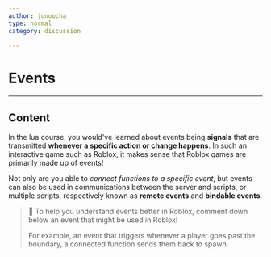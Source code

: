 ```yaml
---
author: junoocha
type: normal
category: discussion

---
```


# Events    
---

## Content
In the lua course, you would've learned about events being **signals** that are transmitted **whenever a specific action or change happens**. In such an interactive game such as Roblox, it makes sense that Roblox games are primarily made up of events! 

Not only are you able to *connect functions to a specific event*, but events can also be used in communications between the server and scripts, or multiple scripts, respectively known as **remote events** and **bindable events**.

> 💬 To help you understand events better in Roblox, comment down below an event that might be used in Roblox!
>
> For example, an event that triggers whenever a player goes past the boundary, a connected function sends them back to spawn.


